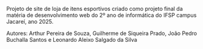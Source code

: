 Projeto de site de loja de itens esportivos criado como projeto final da matéria de desenvolvimento web do 2º ano de informática do IFSP campus Jacareí, ano 2025.

Autores: Arthur Pereira de Souza, Guilherme de Siqueira Prado, João Pedro Buchalla Santos e Leonardo Aleixo Salgado da Silva
